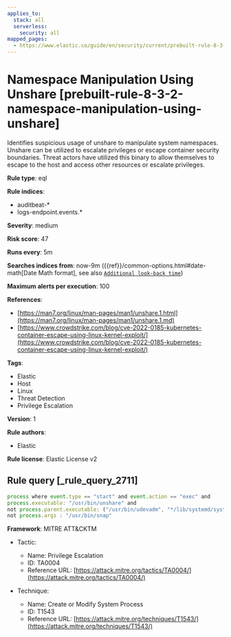 ```yaml
---
applies_to:
  stack: all
  serverless:
    security: all
mapped_pages:
  - https://www.elastic.co/guide/en/security/current/prebuilt-rule-8-3-2-namespace-manipulation-using-unshare.html
---
```


# Namespace Manipulation Using Unshare [prebuilt-rule-8-3-2-namespace-manipulation-using-unshare]

Identifies  suspicious usage of unshare to manipulate system namespaces. Unshare can be utilized to escalate privileges or escape container security boundaries. Threat actors have utilized this binary to allow themselves to escape to the host and access other resources or escalate privileges.

**Rule type**: eql

**Rule indices**:

* auditbeat-*
* logs-endpoint.events.*

**Severity**: medium

**Risk score**: 47

**Runs every**: 5m

**Searches indices from**: now-9m ({{ref}}/common-options.html#date-math[Date Math format], see also [`Additional look-back time`](docs-content://solutions/security/detect-and-alert/create-detection-rule.md#rule-schedule))

**Maximum alerts per execution**: 100

**References**:

* [https://man7.org/linux/man-pages/man1/unshare.1.html](https://man7.org/linux/man-pages/man1/unshare.1.md)
* [https://www.crowdstrike.com/blog/cve-2022-0185-kubernetes-container-escape-using-linux-kernel-exploit/](https://www.crowdstrike.com/blog/cve-2022-0185-kubernetes-container-escape-using-linux-kernel-exploit/)

**Tags**:

* Elastic
* Host
* Linux
* Threat Detection
* Privilege Escalation

**Version**: 1

**Rule authors**:

* Elastic

**Rule license**: Elastic License v2

## Rule query [_rule_query_2711]

```js
process where event.type == "start" and event.action == "exec" and
process.executable: "/usr/bin/unshare" and
not process.parent.executable: ("/usr/bin/udevadm", "*/lib/systemd/systemd-udevd", "/usr/bin/unshare") and
not process.args : "/usr/bin/snap"
```

**Framework**: MITRE ATT&CKTM

* Tactic:

    * Name: Privilege Escalation
    * ID: TA0004
    * Reference URL: [https://attack.mitre.org/tactics/TA0004/](https://attack.mitre.org/tactics/TA0004/)

* Technique:

    * Name: Create or Modify System Process
    * ID: T1543
    * Reference URL: [https://attack.mitre.org/techniques/T1543/](https://attack.mitre.org/techniques/T1543/)




